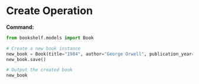 # Create Operation

**Command:**

```python
from bookshelf.models import Book

# Create a new book instance
new_book = Book(title="1984", author="George Orwell", publication_year=1949)
new_book.save()

# Output the created book
new_book
